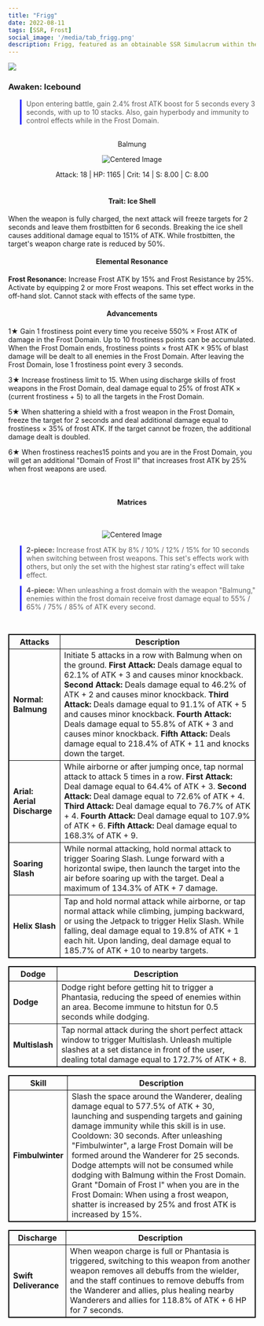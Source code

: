 ```yaml
---
title: "Frigg"
date: 2022-08-11
tags: [SSR, Frost]
social_image: '/media/tab_frigg.png'
description: Frigg, featured as an obtainable SSR Simulacrum within the simulacrum system, associated with the weapon Balmung.
---
```

![](https://i.postimg.cc/KztJp9Kp/Simulacrum-Frigg-Awaken.webp)

### Awaken: Icebound
> Upon entering battle, gain 2.4% frost ATK boost for 5 seconds every 3 seconds, with up to 10 stacks. Also, gain hyperbody and immunity to control effects while in the Frost Domain.

</br>

<center>
Balmung
</center>
<p align="center">
<img src="https://i.postimg.cc/ncDXQ6DD/Icon-Weapon-Balmung.webp" alt="Centered Image">
</p>
<center>
Attack: 18 | HP: 1165 | Crit: 14 | S: 8.00 | C: 8.00
</center>

</br>

<h4 style="text-align: center;"> Trait: Ice Shell </h4>
When the weapon is fully charged, the next attack will freeze targets for 2 seconds and leave them frostbitten for 6 seconds. Breaking the ice shell causes additional damage equal to 151% of ATK. While frostbitten, the target's weapon charge rate is reduced by 50%.

<h4 style="text-align: center;"> Elemental Resonance </h4>

**Frost Resonance:** Increase Frost ATK by 15% and Frost Resistance by 25%. Activate by equipping 2 or more Frost weapons. This set effect works in the off-hand slot. Cannot stack with effects of the same type.

<h4 style="text-align: center;"> Advancements </h4>



1★ Gain 1 frostiness point every time you receive 550% × Frost ATK of damage in the Frost Domain. Up to 10 frostiness points can be accumulated. When the Frost Domain ends, frostiness points × frost ATK × 95% of blast damage will be dealt to all enemies in the Frost Domain. After leaving the Frost Domain, lose 1 frostiness point every 3 seconds.

3★ Increase frostiness limit to 15. When using discharge skills of frost weapons in the Frost Domain, deal damage equal to 25% of frost ATK × (current frostiness + 5) to all the targets in the Frost Domain.


5★ When shattering a shield with a frost weapon in the Frost Domain, freeze the target for 2 seconds and deal additional damage equal to frostiness × 35% of frost ATK. If the target cannot be frozen, the additional damage dealt is doubled.

6★ When frostiness reaches15 points and you are in the Frost Domain, you will get an additional "Domain of Frost II" that increases frost ATK by 25% when frost weapons are used.

<style>
table {
    border-collapse: collapse;
}
table, th, td {
   border: 1.5px solid black;
}
blockquote {
    border-left: solid blue;
    padding-left: 10px;
}
</style>

</br>

<h4 style="text-align: center;"> Matrices </h4>

</br>

<p align="center">
    <img src="https://i.postimg.cc/cHrZRHBV/Frigg-m.png)" alt="Centered Image">
</p>

> **2-piece:** Increase frost ATK by 8% / 10% / 12% / 15% for 10 seconds when switching between frost weapons. This set's effects work with others, but only the set with the highest star rating's effect will take effect.

> **4-piece:** When unleashing a frost domain with the weapon "Balmung," enemies within the frost domain receive frost damage equal to 55% / 65% / 75% / 85% of ATK every second.

</br>

| Attacks          | Description                                                                                                                     |
|-----------------|---------------------------------------------------------------------------------------------------------------------------------|
| **Normal: Balmung** | Initiate 5 attacks in a row with Balmung when on the ground. **First Attack:** Deals damage equal to 62.1% of ATK + 3 and causes minor knockback. **Second Attack:** Deals damage equal to 46.2% of ATK + 2 and causes minor knockback. **Third Attack:** Deals damage equal to 91.1% of ATK + 5 and causes minor knockback. **Fourth Attack:** Deals damage equal to 55.8% of ATK + 3 and causes minor knockback. **Fifth Attack:** Deals damage equal to 218.4% of ATK + 11 and knocks down the target. |
| **Arial: Aerial Discharge**| While airborne or after jumping once, tap normal attack to attack 5 times in a row. **First Attack:** Deal damage equal to 64.4% of ATK + 3. **Second Attack:** Deal damage equal to 72.6% of ATK + 4. **Third Attack:** Deal damage equal to 76.7% of ATK + 4. **Fourth Attack:** Deal damage equal to 107.9% of ATK + 6. **Fifth Attack:** Deal damage equal to 168.3% of ATK + 9. |
| **Soaring Slash**| While normal attacking, hold normal attack to trigger Soaring Slash. Lunge forward with a horizontal swipe, then launch the target into the air before soaring up with the target. Deal a maximum of 134.3% of ATK + 7 damage. |
| **Helix Slash**| Tap and hold normal attack while airborne, or tap normal attack while climbing, jumping backward, or using the Jetpack to trigger Helix Slash. While falling, deal damage equal to 19.8% of ATK + 1 each hit. Upon landing, deal damage equal to 185.7% of ATK + 10 to nearby targets. |

| Dodge        | Description                                                                                                                     |
|-----------------|---------------------------------------------------------------------------------------------------------------------------------|
| **Dodge** | Dodge right before getting hit to trigger a Phantasia, reducing the speed of enemies within an area. Become immune to hitstun for 0.5 seconds while dodging. |
| **Multislash**| Tap normal attack during the short perfect attack window to trigger Multislash. Unleash multiple slashes at a set distance in front of the user, dealing total damage equal to 172.7% of ATK + 8. |

| Skill        | Description                                                                                                                     |
|-----------------|---------------------------------------------------------------------------------------------------------------------------------|
| **Fimbulwinter** | Slash the space around the Wanderer, dealing damage equal to 577.5% of ATK + 30, launching and suspending targets and gaining damage immunity while this skill is in use. Cooldown: 30 seconds. After unleashing "Fimbulwinter", a large Frost Domain will be formed around the Wanderer for 25 seconds. Dodge attempts will not be consumed while dodging with Balmung within the Frost Domain. Grant "Domain of Frost I" when you are in the Frost Domain: When using a frost weapon, shatter is increased by 25% and frost ATK is increased by 15%. |

| Discharge          | Description                                                                                                                     |
|-----------------|---------------------------------------------------------------------------------------------------------------------------------|
| **Swift Deliverance** | When weapon charge is full or Phantasia is triggered, switching to this weapon from another weapon removes all debuffs from the wielder, and the staff continues to remove debuffs from the Wanderer and allies, plus healing nearby Wanderers and allies for 118.8% of ATK + 6 HP for 7 seconds. |




